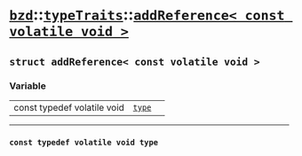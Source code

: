 # [`bzd`](../../../index.md)::[`typeTraits`](../../index.md)::[`addReference< const volatile void >`](../index.md)

## `struct addReference< const volatile void >`

### Variable
||||
|---:|:---|:---|
|const typedef volatile void|[`type`](.)||
------
### `const typedef volatile void type`

